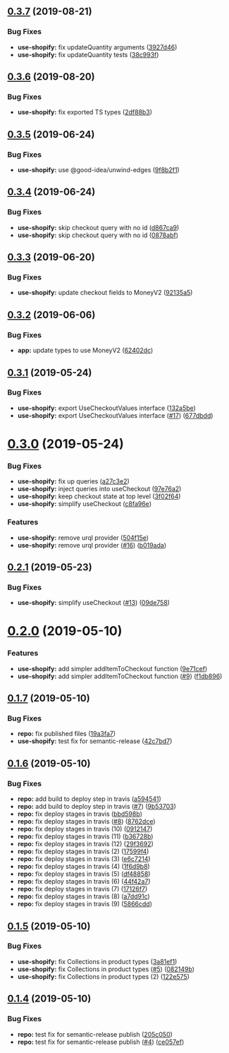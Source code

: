 ## [0.3.7](https://github.com/good-idea/use-shopify/compare/v0.3.6...v0.3.7) (2019-08-21)


### Bug Fixes

* **use-shopify:** fix updateQuantity arguments ([3927d46](https://github.com/good-idea/use-shopify/commit/3927d46))
* **use-shopify:** fix updateQuantity tests ([38c993f](https://github.com/good-idea/use-shopify/commit/38c993f))

## [0.3.6](https://github.com/good-idea/use-shopify/compare/v0.3.5...v0.3.6) (2019-08-20)


### Bug Fixes

* **use-shopify:** fix exported TS types ([2df88b3](https://github.com/good-idea/use-shopify/commit/2df88b3))

## [0.3.5](https://github.com/good-idea/use-shopify/compare/v0.3.4...v0.3.5) (2019-06-24)


### Bug Fixes

* **use-shopify:** use @good-idea/unwind-edges ([9f8b2f1](https://github.com/good-idea/use-shopify/commit/9f8b2f1))

## [0.3.4](https://github.com/good-idea/use-shopify/compare/v0.3.3...v0.3.4) (2019-06-24)


### Bug Fixes

* **use-shopify:** skip checkout query with no id ([d867ca9](https://github.com/good-idea/use-shopify/commit/d867ca9))
* **use-shopify:** skip checkout query with no id ([0878abf](https://github.com/good-idea/use-shopify/commit/0878abf))

## [0.3.3](https://github.com/good-idea/use-shopify/compare/v0.3.2...v0.3.3) (2019-06-20)


### Bug Fixes

* **use-shopify:** update checkout fields to MoneyV2 ([92135a5](https://github.com/good-idea/use-shopify/commit/92135a5))

## [0.3.2](https://github.com/good-idea/use-shopify/compare/v0.3.1...v0.3.2) (2019-06-06)


### Bug Fixes

* **app:** update types to use MoneyV2 ([62402dc](https://github.com/good-idea/use-shopify/commit/62402dc))

## [0.3.1](https://github.com/good-idea/use-shopify/compare/v0.3.0...v0.3.1) (2019-05-24)


### Bug Fixes

* **use-shopify:** export UseCheckoutValues interface ([132a5be](https://github.com/good-idea/use-shopify/commit/132a5be))
* **use-shopify:** export UseCheckoutValues interface ([#17](https://github.com/good-idea/use-shopify/issues/17)) ([677dbdd](https://github.com/good-idea/use-shopify/commit/677dbdd))

# [0.3.0](https://github.com/good-idea/use-shopify/compare/v0.2.1...v0.3.0) (2019-05-24)


### Bug Fixes

* **use-shopify:** fix up queries ([a27c3e2](https://github.com/good-idea/use-shopify/commit/a27c3e2))
* **use-shopify:** inject queries into useCheckout ([97e76a2](https://github.com/good-idea/use-shopify/commit/97e76a2))
* **use-shopify:** keep checkout state at top level ([3f02f64](https://github.com/good-idea/use-shopify/commit/3f02f64))
* **use-shopify:** simplify useCheckout ([c8fa96e](https://github.com/good-idea/use-shopify/commit/c8fa96e))


### Features

* **use-shopify:** remove urql provider ([504f15e](https://github.com/good-idea/use-shopify/commit/504f15e))
* **use-shopify:** remove urql provider ([#16](https://github.com/good-idea/use-shopify/issues/16)) ([b019ada](https://github.com/good-idea/use-shopify/commit/b019ada))

## [0.2.1](https://github.com/good-idea/use-shopify/compare/v0.2.0...v0.2.1) (2019-05-23)


### Bug Fixes

* **use-shopify:** simplify useCheckout ([#13](https://github.com/good-idea/use-shopify/issues/13)) ([09de758](https://github.com/good-idea/use-shopify/commit/09de758))

# [0.2.0](https://github.com/good-idea/use-shopify/compare/v0.1.7...v0.2.0) (2019-05-10)


### Features

* **use-shopify:** add simpler addItemToCheckout function ([9e71cef](https://github.com/good-idea/use-shopify/commit/9e71cef))
* **use-shopify:** add simpler addItemToCheckout function ([#9](https://github.com/good-idea/use-shopify/issues/9)) ([f1db896](https://github.com/good-idea/use-shopify/commit/f1db896))

## [0.1.7](https://github.com/good-idea/use-shopify/compare/v0.1.6...v0.1.7) (2019-05-10)


### Bug Fixes

* **repo:** fix published files ([19a3fa7](https://github.com/good-idea/use-shopify/commit/19a3fa7))
* **use-shopify:** test fix for semantic-release ([42c7bd7](https://github.com/good-idea/use-shopify/commit/42c7bd7))

## [0.1.6](https://github.com/good-idea/use-shopify/compare/v0.1.5...v0.1.6) (2019-05-10)


### Bug Fixes

* **repo:** add build to deploy step in travis ([a594541](https://github.com/good-idea/use-shopify/commit/a594541))
* **repo:** add build to deploy step in travis ([#7](https://github.com/good-idea/use-shopify/issues/7)) ([9b53703](https://github.com/good-idea/use-shopify/commit/9b53703))
* **repo:** fix deploy stages in travis ([bbd598b](https://github.com/good-idea/use-shopify/commit/bbd598b))
* **repo:** fix deploy stages in travis ([#8](https://github.com/good-idea/use-shopify/issues/8)) ([8762dce](https://github.com/good-idea/use-shopify/commit/8762dce))
* **repo:** fix deploy stages in travis (10) ([0912147](https://github.com/good-idea/use-shopify/commit/0912147))
* **repo:** fix deploy stages in travis (11) ([b36728b](https://github.com/good-idea/use-shopify/commit/b36728b))
* **repo:** fix deploy stages in travis (12) ([29f3692](https://github.com/good-idea/use-shopify/commit/29f3692))
* **repo:** fix deploy stages in travis (2) ([17599f4](https://github.com/good-idea/use-shopify/commit/17599f4))
* **repo:** fix deploy stages in travis (3) ([e6c7214](https://github.com/good-idea/use-shopify/commit/e6c7214))
* **repo:** fix deploy stages in travis (4) ([1f6d9b8](https://github.com/good-idea/use-shopify/commit/1f6d9b8))
* **repo:** fix deploy stages in travis (5) ([df48858](https://github.com/good-idea/use-shopify/commit/df48858))
* **repo:** fix deploy stages in travis (6) ([44f42a7](https://github.com/good-idea/use-shopify/commit/44f42a7))
* **repo:** fix deploy stages in travis (7) ([17126f7](https://github.com/good-idea/use-shopify/commit/17126f7))
* **repo:** fix deploy stages in travis (8) ([a7dd91c](https://github.com/good-idea/use-shopify/commit/a7dd91c))
* **repo:** fix deploy stages in travis (9) ([5866cdd](https://github.com/good-idea/use-shopify/commit/5866cdd))

## [0.1.5](https://github.com/good-idea/use-shopify/compare/v0.1.4...v0.1.5) (2019-05-10)


### Bug Fixes

* **use-shopify:** fix Collections in product types ([3a81ef1](https://github.com/good-idea/use-shopify/commit/3a81ef1))
* **use-shopify:** fix Collections in product types ([#5](https://github.com/good-idea/use-shopify/issues/5)) ([082149b](https://github.com/good-idea/use-shopify/commit/082149b))
* **use-shopify:** fix Collections in product types (2) ([122e575](https://github.com/good-idea/use-shopify/commit/122e575))

## [0.1.4](https://github.com/good-idea/use-shopify/compare/v0.1.3...v0.1.4) (2019-05-10)


### Bug Fixes

* **repo:** test fix for semantic-release publish ([205c050](https://github.com/good-idea/use-shopify/commit/205c050))
* **repo:** test fix for semantic-release publish ([#4](https://github.com/good-idea/use-shopify/issues/4)) ([ce057ef](https://github.com/good-idea/use-shopify/commit/ce057ef))
